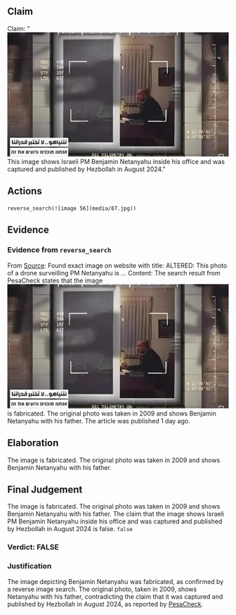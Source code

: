 ## Claim
Claim: "![image 56](media/87.jpg) This image shows Israeli PM Benjamin Netanyahu inside his office and was captured and published by Hezbollah in August 2024."

## Actions
```
reverse_search(![image 56](media/87.jpg))
```

## Evidence
### Evidence from `reverse_search`
From [Source](https://pesacheck.org/altered-this-photo-of-a-drone-surveilling-pm-netanyahu-is-fabricated-396f43e817da): Found exact image on website with title: ALTERED: This photo of a drone surveilling PM Netanyahu is ...
Content: The search result from PesaCheck states that the image ![image 56](media/87.jpg) is fabricated. The original photo was taken in 2009 and shows Benjamin Netanyahu with his father. The article was published 1 day ago.


## Elaboration
The image is fabricated. The original photo was taken in 2009 and shows Benjamin Netanyahu with his father.


## Final Judgement
The image is fabricated. The original photo was taken in 2009 and shows Benjamin Netanyahu with his father. The claim that the image shows Israeli PM Benjamin Netanyahu inside his office and was captured and published by Hezbollah in August 2024 is false. `false`

### Verdict: FALSE

### Justification
The image depicting Benjamin Netanyahu was fabricated, as confirmed by a reverse image search. The original photo, taken in 2009, shows Netanyahu with his father, contradicting the claim that it was captured and published by Hezbollah in August 2024, as reported by [PesaCheck](https://pesacheck.org/altered-this-photo-of-a-drone-surveilling-pm-netanyahu-is-fabricated-396f43e817da).
